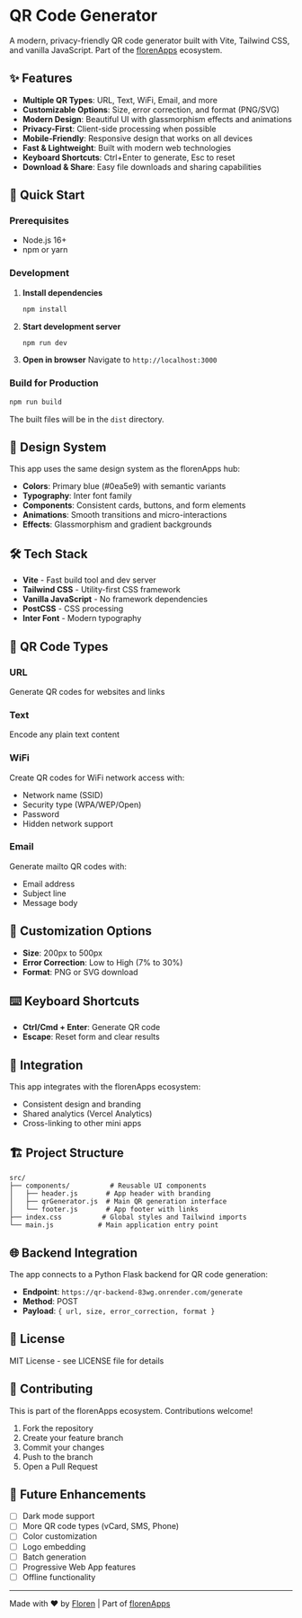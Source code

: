 # QR Code Generator

A modern, privacy-friendly QR code generator built with Vite, Tailwind CSS, and vanilla JavaScript. Part of the [florenApps](https://florenapps.com) ecosystem.

## ✨ Features

- **Multiple QR Types**: URL, Text, WiFi, Email, and more
- **Customizable Options**: Size, error correction, and format (PNG/SVG)
- **Modern Design**: Beautiful UI with glassmorphism effects and animations
- **Privacy-First**: Client-side processing when possible
- **Mobile-Friendly**: Responsive design that works on all devices
- **Fast & Lightweight**: Built with modern web technologies
- **Keyboard Shortcuts**: Ctrl+Enter to generate, Esc to reset
- **Download & Share**: Easy file downloads and sharing capabilities

## 🚀 Quick Start

### Prerequisites

- Node.js 16+ 
- npm or yarn

### Development

1. **Install dependencies**
   ```bash
   npm install
   ```

2. **Start development server**
   ```bash
   npm run dev
   ```

3. **Open in browser**
   Navigate to `http://localhost:3000`

### Build for Production

```bash
npm run build
```

The built files will be in the `dist` directory.

## 🎨 Design System

This app uses the same design system as the florenApps hub:

- **Colors**: Primary blue (#0ea5e9) with semantic variants
- **Typography**: Inter font family
- **Components**: Consistent cards, buttons, and form elements
- **Animations**: Smooth transitions and micro-interactions
- **Effects**: Glassmorphism and gradient backgrounds

## 🛠 Tech Stack

- **Vite** - Fast build tool and dev server
- **Tailwind CSS** - Utility-first CSS framework
- **Vanilla JavaScript** - No framework dependencies
- **PostCSS** - CSS processing
- **Inter Font** - Modern typography

## 📱 QR Code Types

### URL
Generate QR codes for websites and links

### Text
Encode any plain text content

### WiFi
Create QR codes for WiFi network access with:
- Network name (SSID)
- Security type (WPA/WEP/Open)
- Password
- Hidden network support

### Email
Generate mailto QR codes with:
- Email address
- Subject line
- Message body

## 🔧 Customization Options

- **Size**: 200px to 500px
- **Error Correction**: Low to High (7% to 30%)
- **Format**: PNG or SVG download

## ⌨️ Keyboard Shortcuts

- **Ctrl/Cmd + Enter**: Generate QR code
- **Escape**: Reset form and clear results

## 🔗 Integration

This app integrates with the florenApps ecosystem:
- Consistent design and branding
- Shared analytics (Vercel Analytics)
- Cross-linking to other mini apps

## 🏗 Project Structure

```
src/
├── components/          # Reusable UI components
│   ├── header.js       # App header with branding
│   ├── qrGenerator.js  # Main QR generation interface
│   └── footer.js       # App footer with links
├── index.css          # Global styles and Tailwind imports
└── main.js           # Main application entry point
```

## 🌐 Backend Integration

The app connects to a Python Flask backend for QR code generation:
- **Endpoint**: `https://qr-backend-83wg.onrender.com/generate`
- **Method**: POST
- **Payload**: `{ url, size, error_correction, format }`

## 📄 License

MIT License - see LICENSE file for details

## 🤝 Contributing

This is part of the florenApps ecosystem. Contributions welcome!

1. Fork the repository
2. Create your feature branch
3. Commit your changes
4. Push to the branch
5. Open a Pull Request

## 🔮 Future Enhancements

- [ ] Dark mode support
- [ ] More QR code types (vCard, SMS, Phone)
- [ ] Color customization
- [ ] Logo embedding
- [ ] Batch generation
- [ ] Progressive Web App features
- [ ] Offline functionality

---

Made with ❤️ by [Floren](https://github.com/floren) | Part of [florenApps](https://florenapps.com)
